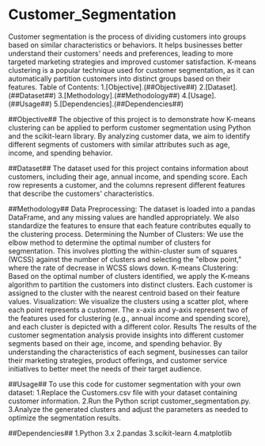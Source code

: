 # Customer_Segmentation
Customer segmentation is the process of dividing customers into groups based on similar characteristics or behaviors. It helps businesses better understand their customers' needs and preferences, leading to more targeted marketing strategies and improved customer satisfaction. K-means clustering is a popular technique used for customer segmentation, as it can automatically partition customers into distinct groups based on their features.
Table of Contents:
1.[Objective].(##Objective##)
2.[Dataset].(##Dataset##)
3.[Methodology].(##Methodology##)
4.[Usage].(##Usage##)
5.[Dependencies].(##Dependencies##)

##Objective##
The objective of this project is to demonstrate how K-means clustering can be applied to perform customer segmentation using Python and the scikit-learn library. By analyzing customer data, we aim to identify different segments of customers with similar attributes such as age, income, and spending behavior.

##Dataset##
The dataset used for this project contains information about customers, including their age, annual income, and spending score. Each row represents a customer, and the columns represent different features that describe the customers' characteristics.

##Methodology##
Data Preprocessing: The dataset is loaded into a pandas DataFrame, and any missing values are handled appropriately. We also standardize the features to ensure that each feature contributes equally to the clustering process.
Determining the Number of Clusters: We use the elbow method to determine the optimal number of clusters for segmentation. This involves plotting the within-cluster sum of squares (WCSS) against the number of clusters and selecting the "elbow point," where the rate of decrease in WCSS slows down.
K-means Clustering: Based on the optimal number of clusters identified, we apply the K-means algorithm to partition the customers into distinct clusters. Each customer is assigned to the cluster with the nearest centroid based on their feature values.
Visualization: We visualize the clusters using a scatter plot, where each point represents a customer. The x-axis and y-axis represent two of the features used for clustering (e.g., annual income and spending score), and each cluster is depicted with a different color.
Results
The results of the customer segmentation analysis provide insights into different customer segments based on their age, income, and spending behavior. By understanding the characteristics of each segment, businesses can tailor their marketing strategies, product offerings, and customer service initiatives to better meet the needs of their target audience.

##Usage##
To use this code for customer segmentation with your own dataset:
1.Replace the Customers.csv file with your dataset containing customer information.
2.Run the Python script customer_segmentation.py.
3.Analyze the generated clusters and adjust the parameters as needed to optimize the segmentation results.

##Dependencies##
1.Python 3.x
2.pandas
3.scikit-learn
4.matplotlib
